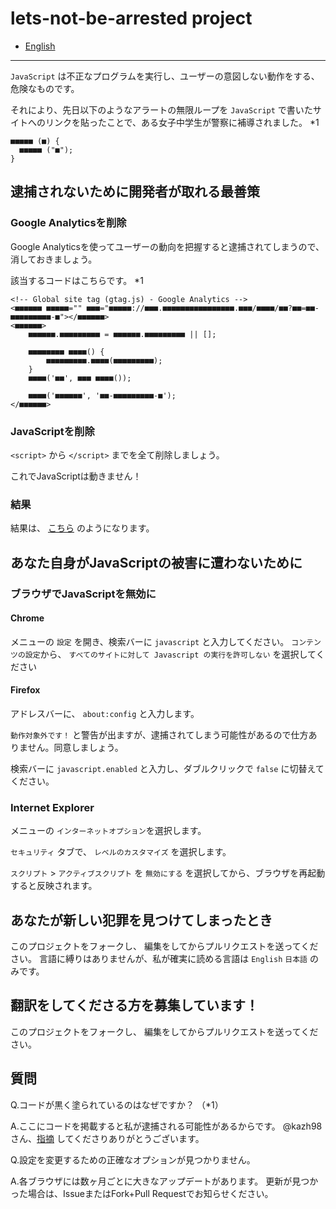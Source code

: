 # lets-not-be-arrested project

- [English](https://github.com/yoshi1125hisa/lets-not-be-arrested/blob/master/README.md)

---

`JavaScript` は不正なプログラムを実行し、ユーザーの意図しない動作をする、危険なものです。

それにより、先日以下のようなアラートの無限ループを `JavaScript` で書いたサイトへのリンクを貼ったことで、ある女子中学生が警察に補導されました。 *1

```
■■■■■ (■) {
  ■■■■■ ("■");
}
```

## 逮捕されないために開発者が取れる最善策

### Google Analyticsを削除

Google Analyticsを使ってユーザーの動向を把握すると逮捕されてしまうので、消しておきましょう。

該当するコードはこちらです。 *1

```
<!-- Global site tag (gtag.js) - Google Analytics -->
<■■■■■■ ■■■■■="" ■■■="■■■■■://■■■.■■■■■■■■■■■■■■■■.■■■/■■■■/■■?■■=■■-■■■■■■■■■-■"></■■■■■■>
<■■■■■■>
    ■■■■■■.■■■■■■■■■ = ■■■■■■.■■■■■■■■■ || [];

    ■■■■■■■■ ■■■■() {
        ■■■■■■■■■.■■■■(■■■■■■■■■);
    }
    ■■■■('■■', ■■■ ■■■■());

    ■■■■('■■■■■■', '■■-■■■■■■■■■-■');
</■■■■■■>
```

### JavaScriptを削除

`<script>` から `</script>` までを全て削除しましょう。

これでJavaScriptは動きません！

### 結果
結果は、 [こちら](https://github.com/yoshi1125hisa/lets-not-be-arrested/blob/master/app.js) のようになります。

## あなた自身がJavaScriptの被害に遭わないために

### ブラウザでJavaScriptを無効に

#### Chrome

メニューの `設定` を開き、検索バーに `javascript` と入力してください。
`コンテンツの設定`から、 `すべてのサイトに対して Javascript の実行を許可しない` を選択してください

#### Firefox

アドレスバーに、 `about:config` と入力します。

`動作対象外です！` と警告が出ますが、逮捕されてしまう可能性があるので仕方ありません。同意しましょう。

検索バーに `javascript.enabled` と入力し、ダブルクリックで `false` に切替えてください。

### Internet Explorer
メニューの `インターネットオプション`を選択します。

`セキュリティ` タブで、 `レベルのカスタマイズ` を選択します。

`スクリプト` > `アクティブスクリプト` を `無効にする` を選択してから、ブラウザを再起動すると反映されます。

## あなたが新しい犯罪を見つけてしまったとき

このプロジェクトをフォークし、 編集をしてからプルリクエストを送ってください。
言語に縛りはありませんが、私が確実に読める言語は `English` `日本語` のみです。

## 翻訳をしてくださる方を募集しています！

このプロジェクトをフォークし、 編集をしてからプルリクエストを送ってください。

## 質問
Q.コードが黒く塗られているのはなぜですか？ （*1）

A.ここにコードを掲載すると私が逮捕される可能性があるからです。
  @kazh98さん、[指摘](https://github.com/yoshi1125hisa/lets-not-be-arrested/pull/2) してくださりありがとうございます。

Q.設定を変更するための正確なオプションが見つかりません。

A.各ブラウザには数ヶ月ごとに大きなアップデートがあります。
  更新が見つかった場合は、IssueまたはFork+Pull Requestでお知らせください。
